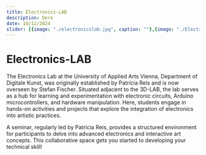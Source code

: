 ```yaml
---
title: Electronics-LAB
description: Dere
date: 10/12/2024
slider: [{image: "./electronicslab.jpg", caption: ""},{image: "./ElectronicLab01.jpg", caption: ""}, {image: "./ElectronicLab02.jpg", caption: ""},]
---
```

# Electronics-LAB

The Electronics Lab at the University of Applied Arts Vienna, Department of Digitale Kunst, was originally established by Patrícia Reis and is now overseen by Stefan Fischer. Situated adjacent to the 3D-LAB, the lab serves as a hub for learning and experimentation with electronic circuits, Arduino microcontrollers, and hardware manipulation. Here, students engage in hands-on activities and projects that explore the integration of electronics into artistic practices.

A seminar, regularly led by Patrícia Reis, provides a structured environment for participants to delve into advanced electronics and interactive art concepts. This collaborative space gets you started to developing your technical skill!
